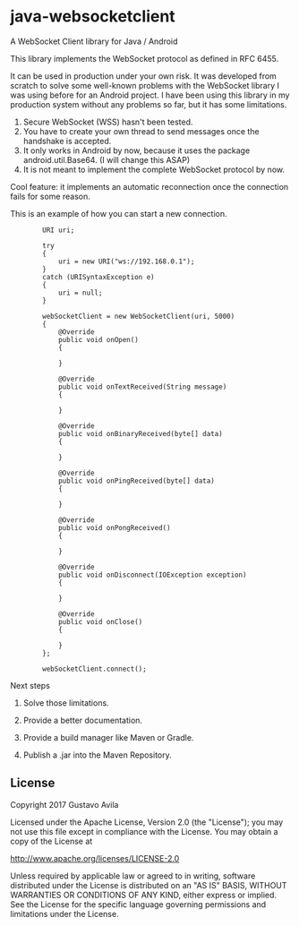 # java-websocketclient
A WebSocket Client library for Java / Android

This library implements the WebSocket protocol as defined in RFC 6455.

It can be used in production under your own risk. It was developed from scratch to solve some well-known problems with the WebSocket library I was using before for an Android project.
I have been using this library in my production system without any problems so far, but it has some limitations.

1. Secure WebSocket (WSS) hasn't been tested.
2. You have to create your own thread to send messages once the handshake is accepted.
3. It only works in Android by now, because it uses the package android.util.Base64. (I will change this ASAP)
4. It is not meant to implement the complete WebSocket protocol by now.

Cool feature: it implements an automatic reconnection once the connection fails for some reason.


This is an example of how you can start a new connection.
```
        URI uri;

        try
        {
            uri = new URI("ws://192.168.0.1");
        }
        catch (URISyntaxException e)
        {
            uri = null;
        }

        webSocketClient = new WebSocketClient(uri, 5000)
        {
            @Override
            public void onOpen()
            {
                
            }

            @Override
            public void onTextReceived(String message)
            {
               
            }

            @Override
            public void onBinaryReceived(byte[] data)
            {

            }

            @Override
            public void onPingReceived(byte[] data)
            {

            }

            @Override
            public void onPongReceived()
            {

            }

            @Override
            public void onDisconnect(IOException exception)
            {
                
            }

            @Override
            public void onClose()
            {
                
            }
        };

        webSocketClient.connect();
```
Next steps

1. Solve those limitations.

2. Provide a better documentation.

3. Provide a build manager like Maven or Gradle.

4. Publish a .jar into the Maven Repository.

## License

Copyright 2017 Gustavo Avila

Licensed under the Apache License, Version 2.0 (the "License");
you may not use this file except in compliance with the License.
You may obtain a copy of the License at

  http://www.apache.org/licenses/LICENSE-2.0

Unless required by applicable law or agreed to in writing, software
distributed under the License is distributed on an "AS IS" BASIS,
WITHOUT WARRANTIES OR CONDITIONS OF ANY KIND, either express or implied.
See the License for the specific language governing permissions and
limitations under the License.
